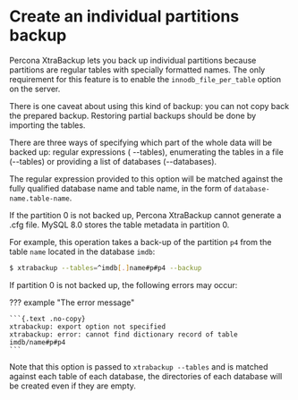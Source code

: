# Create an individual partitions backup

Percona XtraBackup lets you back up
individual partitions because partitions are regular tables with specially formatted names. The only requirement for this feature is to enable the `innodb_file_per_table` option
on the server.

There is one caveat about using this kind of backup: you can not copy back
the prepared backup. Restoring partial backups should be done by importing the
tables.

There are three ways of specifying which part of the whole data will be backed
up: regular expressions ( --tables), enumerating the
tables in a file (--tables) or providing a list of
databases (--databases).

The regular expression provided to this option will be matched against the fully
qualified database name and table name, in the form of
`database-name.table-name`.

If the partition 0 is not backed up, Percona XtraBackup cannot generate a .cfg file. MySQL 8.0 stores the table metadata in partition 0.

For example, this operation takes a back-up of the partition `p4` from 
the table `name` located in the database `imdb`:

```{.bash data-prompt="$"}
$ xtrabackup --tables=^imdb[.]name#p#p4 --backup
```

If partition 0 is not backed up, the following errors may occur:

??? example "The error message"

    ```{.text .no-copy}
    xtrabackup: export option not specified
    xtrabackup: error: cannot find dictionary record of table imdb/name#p#p4
    ```

Note that this option is passed to `xtrabackup --tables` and is matched
against each table of each database, the directories of each database will be
created even if they are empty.

